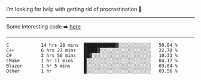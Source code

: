 I’m looking for help with getting rid of procrastination 🤔

-----

Some interesting code :arrow_right: [here](https://github.com/zhen8838/playground)

-----

<!--START_SECTION:waka-->

```text
C            14 hrs 28 mins  ████████████▓░░░░░░░░░░░░   50.84 %
C++          6 hrs 27 mins   █████▓░░░░░░░░░░░░░░░░░░░   22.70 %
C#           2 hrs 56 mins   ██▓░░░░░░░░░░░░░░░░░░░░░░   10.33 %
CMake        1 hr 11 mins    █░░░░░░░░░░░░░░░░░░░░░░░░   04.17 %
Blazor       1 hr 5 mins     █░░░░░░░░░░░░░░░░░░░░░░░░   03.84 %
Other        1 hr            █░░░░░░░░░░░░░░░░░░░░░░░░   03.56 %
```

<!--END_SECTION:waka-->

<!--
**zhen8838/zhen8838** is a ✨ _special_ ✨ repository because its `README.md` (this file) appears on your GitHub profile.

Here are some ideas to get you started:

- 🔭 I’m currently working on ...
- 🌱 I’m currently learning ...
- 👯 I’m looking to collaborate on ...
 ...
- 💬 Ask me about ...
- 📫 How to reach me: ...
- 😄 Pronouns: ...
- ⚡ Fun fact: ...
-->
